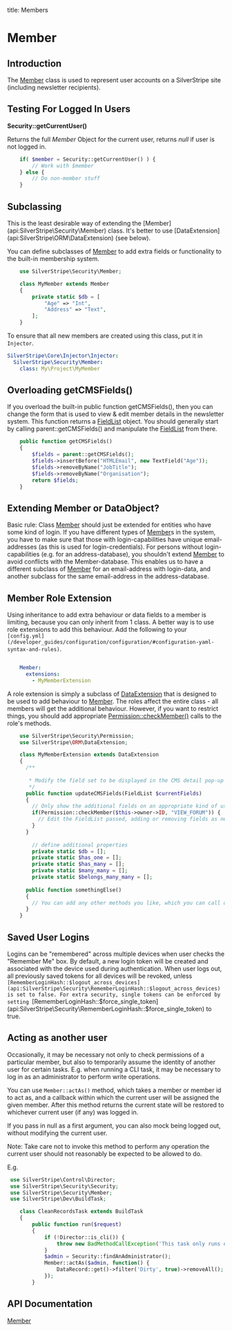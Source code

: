 title: Members

# Member

## Introduction

The [Member](api:SilverStripe\Security\Member) class is used to represent user accounts on a SilverStripe site (including newsletter recipients).
 
## Testing For Logged In Users

**Security::getCurrentUser()**

Returns the full *Member* Object for the current user, returns *null* if user is not logged in.


```php
    if( $member = Security::getCurrentUser() ) {
        // Work with $member
    } else {
        // Do non-member stuff
    }
```

## Subclassing

<div class="warning" markdown="1">
This is the least desirable way of extending the [Member](api:SilverStripe\Security\Member) class. It's better to use [DataExtension](api:SilverStripe\ORM\DataExtension)
(see below).
</div>

You can define subclasses of [Member](api:SilverStripe\Security\Member) to add extra fields or functionality to the built-in membership system.


```php
    use SilverStripe\Security\Member;

    class MyMember extends Member 
    {
        private static $db = [
            "Age" => "Int",
            "Address" => "Text",
        ];
    }

```

To ensure that all new members are created using this class, put it in `Injector`.


```yaml
SilverStripe\Core\Injector\Injector:
  SilverStripe\Security\Member:
    class: My\Project\MyMember
```

## Overloading getCMSFields()

If you overload the built-in public function getCMSFields(), then you can change the form that is used to view & edit member
details in the newsletter system.  This function returns a [FieldList](api:SilverStripe\Forms\FieldList) object.  You should generally start by calling
parent::getCMSFields() and manipulate the [FieldList](api:SilverStripe\Forms\FieldList) from there.


```php
    public function getCMSFields() 
    {
        $fields = parent::getCMSFields();
        $fields->insertBefore("HTMLEmail", new TextField("Age"));
        $fields->removeByName("JobTitle");
        $fields->removeByName("Organisation");
        return $fields;
    }
```

## Extending Member or DataObject?

Basic rule: Class [Member](api:SilverStripe\Security\Member) should just be extended for entities who have some kind of login.
If you have different types of [Member](api:SilverStripe\Security\Member)s in the system, you have to make sure that those with login-capabilities have
unique email-addresses (as this is used for login-credentials). 
For persons without login-capabilities (e.g. for an address-database), you shouldn't extend [Member](api:SilverStripe\Security\Member) to avoid conflicts
with the Member-database. This enables us to have a different subclass of [Member](api:SilverStripe\Security\Member) for an email-address with login-data,
and another subclass for the same email-address in the address-database.

## Member Role Extension

Using inheritance to add extra behaviour or data fields to a member is limiting, because you can only inherit from 1
class. A better way is to use role extensions to add this behaviour. Add the following to your
`[config.yml](/developer_guides/configuration/configuration/#configuration-yaml-syntax-and-rules)`.


```yml

    Member:
      extensions:
        - MyMemberExtension
```

A role extension is simply a subclass of [DataExtension](api:SilverStripe\ORM\DataExtension) that is designed to be used to add behaviour to [Member](api:SilverStripe\Security\Member). 
The roles affect the entire class - all members will get the additional behaviour.  However, if you want to restrict
things, you should add appropriate [Permission::checkMember()](api:SilverStripe\Security\Permission::checkMember()) calls to the role's methods.


```php
    use SilverStripe\Security\Permission;
    use SilverStripe\ORM\DataExtension;

    class MyMemberExtension extends DataExtension 
    {
      /**
    
       * Modify the field set to be displayed in the CMS detail pop-up
       */
      public function updateCMSFields(FieldList $currentFields) 
      {
        // Only show the additional fields on an appropriate kind of use 
        if(Permission::checkMember($this->owner->ID, "VIEW_FORUM")) {
          // Edit the FieldList passed, adding or removing fields as necessary
        }
      }
    
        // define additional properties
        private static $db = []; 
        private static $has_one = []; 
        private static $has_many = []; 
        private static $many_many = []; 
        private static $belongs_many_many = []; 
    
      public function somethingElse() 
      {
        // You can add any other methods you like, which you can call directly on the member object.
      }
    }

```

## Saved User Logins ##

Logins can be "remembered" across multiple devices when user checks the "Remember Me" box. By default, a new login token
will be created and associated with the device used during authentication. When user logs out, all previously saved tokens
for all devices will be revoked, unless `[RememberLoginHash::$logout_across_devices](api:SilverStripe\Security\RememberLoginHash::$logout_across_devices) is set to false. For extra security,
single tokens can be enforced by setting `[RememberLoginHash::$force_single_token](api:SilverStripe\Security\RememberLoginHash::$force_single_token) to true.

## Acting as another user ##

Occasionally, it may be necessary not only to check permissions of a particular member, but also to
temporarily assume the identity of another user for certain tasks. E.g. when running a CLI task,
it may be necessary to log in as an administrator to perform write operations.

You can use `Member::actAs()` method, which takes a member or member id to act as, and a callback
within which the current user will be assigned the given member. After this method returns
the current state will be restored to whichever current user (if any) was logged in.

If you pass in null as a first argument, you can also mock being logged out, without modifying
the current user.

Note: Take care not to invoke this method to perform any operation the current user should not
reasonably be expected to be allowed to do.

E.g.



```php
 use SilverStripe\Control\Director;
 use SilverStripe\Security\Security;
 use SilverStripe\Security\Member;
 use SilverStripe\Dev\BuildTask;

    class CleanRecordsTask extends BuildTask
    {
        public function run($request)
        {
            if (!Director::is_cli()) {
                throw new BadMethodCallException('This task only runs on CLI');
            }
            $admin = Security::findAnAdministrator();
            Member::actAs($admin, function() {
                DataRecord::get()->filter('Dirty', true)->removeAll();
            });
        }
```

## API Documentation

[Member](api:SilverStripe\Security\Member)
